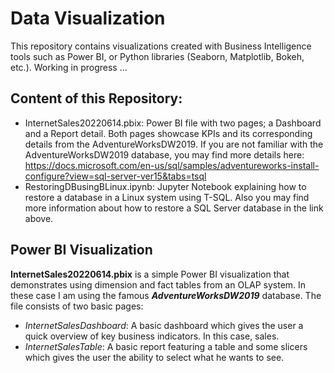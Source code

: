 # Data Visualization
This repository contains visualizations created with Business Intelligence tools such as Power BI, or Python libraries (Seaborn, Matplotlib, Bokeh, etc.). Working in progress ...


## Content of this Repository:
- InternetSales20220614.pbix: Power BI file with two pages; a Dashboard and a Report detail. Both pages showcase KPIs and its corresponding details from the AdventureWorksDW2019. If you are not familiar with the AdventureWorksDW2019 database, you may find more details here: https://docs.microsoft.com/en-us/sql/samples/adventureworks-install-configure?view=sql-server-ver15&tabs=tsql
- RestoringDBusingBLinux.ipynb: Jupyter Notebook explaining how to restore a database in a Linux system using T-SQL. Also you may find more information about how to restore a SQL Server database in the link above.

## Power BI Visualization
**InternetSales20220614.pbix** is a simple Power BI visualization that demonstrates using dimension and fact tables from an OLAP system. In these case I am using the famous ***AdventureWorksDW2019*** database. The file consists of two basic pages:
- *InternetSalesDashboard*: A basic dashboard which gives the user a quick overview of key business indicators. In this case, sales.
- *InternetSalesTable*: A basic report featuring a table and some slicers which gives the user the ability to select what he wants to see. 
